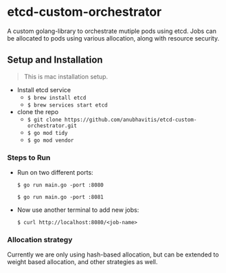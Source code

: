 # etcd-custom-orchestrator
A custom golang-library to orchestrate mutiple pods using etcd. Jobs can be allocated to pods using various allocation, along with resource security.

## Setup and Installation
> This is mac installation setup.

- Install etcd service
  - ```$ brew install etcd```
  - ```$ brew services start etcd```
- clone the repo 
  - ``` $ git clone https://github.com/anubhavitis/etcd-custom-orchestrator.git ```
  - ```$ go mod tidy```
  - ```$ go mod vendor```

### Steps to Run

- Run on two different ports:
  ```
  $ go run main.go -port :8080
  ```
  ```
  $ go run main.go -port :8081
  ```
- Now use another terminal to add new jobs:
  ```
  $ curl http://localhost:8080/<job-name>
  ```

### Allocation strategy

Currently we are only using hash-based allocation, but can be extended to weight based allocation, and other strategies as well.

